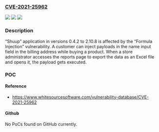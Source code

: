 ### [CVE-2021-25962](https://cve.mitre.org/cgi-bin/cvename.cgi?name=CVE-2021-25962)
![](https://img.shields.io/static/v1?label=Product&message=shuup&color=blue)
![](https://img.shields.io/static/v1?label=Version&message=0.4.2%20&color=brightgreen)
![](https://img.shields.io/static/v1?label=Vulnerability&message=CWE-1236&color=brightgreen)

### Description

“Shuup” application in versions 0.4.2 to 2.10.8 is affected by the “Formula Injection” vulnerability. A customer can inject payloads in the name input field in the billing address while buying a product. When a store administrator accesses the reports page to export the data as an Excel file and opens it, the payload gets executed.

### POC

#### Reference
- https://www.whitesourcesoftware.com/vulnerability-database/CVE-2021-25962

#### Github
No PoCs found on GitHub currently.

